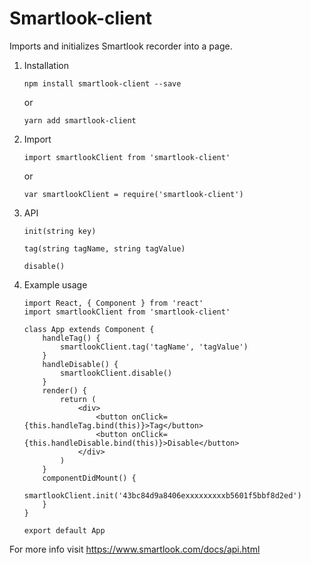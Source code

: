 # Smartlook-client

Imports and initializes Smartlook recorder into a page.

1. Installation
    ```
    npm install smartlook-client --save
    ```
    or
    ```
    yarn add smartlook-client
    ```
2. Import
    ```
    import smartlookClient from 'smartlook-client'
    ```
    or
    ```
    var smartlookClient = require('smartlook-client')
    ```
3. API
     ```
     init(string key)
     ```
     ```
     tag(string tagName, string tagValue)
     ```
     ```
     disable()
     ```
4. Example usage
    ```
    import React, { Component } from 'react'
    import smartlookClient from 'smartlook-client'

    class App extends Component {
    	handleTag() {
    		smartlookClient.tag('tagName', 'tagValue')
    	}
    	handleDisable() {
    		smartlookClient.disable()
    	}
    	render() {
    		return (
    			<div>
    				<button onClick={this.handleTag.bind(this)}>Tag</button>
    				<button onClick={this.handleDisable.bind(this)}>Disable</button>
    			</div>
    		)
    	}
    	componentDidMount() {
    		smartlookClient.init('43bc84d9a8406exxxxxxxxxb5601f5bbf8d2ed')
    	}
    }

    export default App
    ```

For more info visit https://www.smartlook.com/docs/api.html
